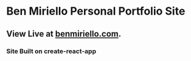 # Ben Miriello Personal Portfolio Site

## View Live at [benmiriello.com](https://www.benmiriello.com/).

### Site Built on create-react-app
